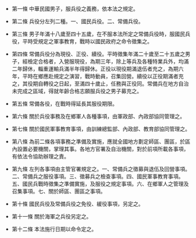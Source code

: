 * 第一條 中華民國男子，服兵役之義務，依本法之規定。

* 第二條 兵役分左列二種。一、國民兵役。二、常備兵役。

* 第三條 男子年滿十八歲至四十五歲，在不服本法所定之常備兵役時，服國民兵役，平時受規定之軍事教育，戰時以國民政府之命令徵集之。

* 第四條 常備兵役分為現役、正役、續役。平時徵集年滿二十歲至二十五歲之男子，經檢定合格者，入營服現役，為期三年，除上等兵及各種特業兵外，均滿二年歸休，輜重運輸兵滿半年得歸休。正役以現役期滿退伍者充之，為期六年，平時在鄉應赴規定之演習，戰時動員，召集回營。續役以正役期滿者充之，其役期自轉役之日起，至滿四十歲止，任務與正役同。常備兵在地方自治未完成之區域，得就年齡合格志願服兵役之男子募充之。

* 第五條 常備各役，在戰時得延長其服役期限。

* 第六條 關於兵役事務及在鄉軍人各種事項，由軍政部、內政部協同管理之。

* 第七條 關於國民軍事教育事項，由訓練總監部、內政部、教育部協同管理之。

* 第八條 為前二條各項事務之準備及實施，應就全國地方劃定師區、團區，於區內設置必要機關，掌理其事。各地方官署及自治機關，對於前項所載各事項，有依法令協助辦理之責。

* 第九條 左列各事項由主管官署規定之。一、常備兵之徵募與退伍及回營事項。二、常備兵之服役事項。三、徵募兵之檢查事項。四、國民軍事教育事項。五、國民兵戰時徵集之準備實施，及服役之規定事項。六、在鄉軍人之管理及召集事項。七、關於師區、團區之事項。

* 第十條 國民兵役及常備兵役之免役、緩役事項，另定之。

* 第十一條 關於海軍之兵役另定之。

* 第十二條 本法施行日期以命令定之。

